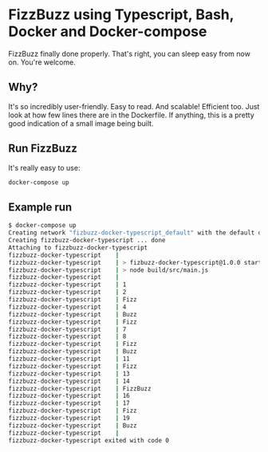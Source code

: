 # FizzBuzz using Typescript, Bash, Docker and Docker-compose
FizzBuzz finally done properly. That's right, you can sleep easy from now on. You're welcome.

## Why?
It's so incredibly user-friendly. Easy to read. And scalable! Efficient too. Just look at how few lines there are in the Dockerfile. If anything, this is a pretty good indication of a small image being built.

## Run FizzBuzz
It's really easy to use:

```bash
docker-compose up
```

## Example run
```bash
$ docker-compose up         
Creating network "fizbuzz-docker-typescript_default" with the default driver
Creating fizzbuzz-docker-typescript ... done
Attaching to fizzbuzz-docker-typescript
fizzbuzz-docker-typescript    | 
fizzbuzz-docker-typescript    | > fizbuzz-docker-typescript@1.0.0 start
fizzbuzz-docker-typescript    | > node build/src/main.js
fizzbuzz-docker-typescript    | 
fizzbuzz-docker-typescript    | 1
fizzbuzz-docker-typescript    | 2
fizzbuzz-docker-typescript    | Fizz
fizzbuzz-docker-typescript    | 4
fizzbuzz-docker-typescript    | Buzz
fizzbuzz-docker-typescript    | Fizz
fizzbuzz-docker-typescript    | 7
fizzbuzz-docker-typescript    | 8
fizzbuzz-docker-typescript    | Fizz
fizzbuzz-docker-typescript    | Buzz
fizzbuzz-docker-typescript    | 11
fizzbuzz-docker-typescript    | Fizz
fizzbuzz-docker-typescript    | 13
fizzbuzz-docker-typescript    | 14
fizzbuzz-docker-typescript    | FizzBuzz
fizzbuzz-docker-typescript    | 16
fizzbuzz-docker-typescript    | 17
fizzbuzz-docker-typescript    | Fizz
fizzbuzz-docker-typescript    | 19
fizzbuzz-docker-typescript    | Buzz
fizzbuzz-docker-typescript    | 
fizzbuzz-docker-typescript exited with code 0
```
